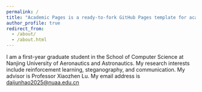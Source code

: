 ```yaml
---
permalink: /
title: "Academic Pages is a ready-to-fork GitHub Pages template for academic personal websites"
author_profile: true
redirect_from: 
  - /about/
  - /about.html
---
```


I am a first-year graduate student in the School of Computer Science at Nanjing University of Aeronautics and Astronautics. My research interests include reinforcement learning, steganography, and communication. My advisor is Professor Xiaozhen Lu. My email address is daijunhao2025@nuaa.edu.cn
